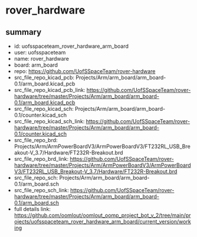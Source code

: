 # rover_hardware
 
## summary 
* id: uofsspaceteam_rover_hardware_arm_board
* user: uofsspaceteam
* name: rover_hardware
* board: arm_board
* repo: https://github.com/UofSSpaceTeam/rover-hardware
* src_file_repo_kicad_pcb: Projects/Arm/arm_board/arm_board-0.1/arm_board.kicad_pcb
* src_file_repo_kicad_pcb_link: https://github.com/UofSSpaceTeam/rover-hardware/tree/master/Projects/Arm/arm_board/arm_board-0.1/arm_board.kicad_pcb
* src_file_repo_kicad_sch: Projects/Arm/arm_board/arm_board-0.1/counter.kicad_sch
* src_file_repo_kicad_sch_link: https://github.com/UofSSpaceTeam/rover-hardware/tree/master/Projects/Arm/arm_board/arm_board-0.1/counter.kicad_sch
* src_file_repo_brd: Projects/Arm/ArmPowerBoardV3/ArmPowerBoardV3/FT232RL_USB_Breakout-V_3.7/Hardware/FT232R-Breakout.brd
* src_file_repo_brd_link: https://github.com/UofSSpaceTeam/rover-hardware/tree/master/Projects/Arm/ArmPowerBoardV3/ArmPowerBoardV3/FT232RL_USB_Breakout-V_3.7/Hardware/FT232R-Breakout.brd
* src_file_repo_sch: Projects/Arm/arm_board/arm_board-0.1/arm_board.sch
* src_file_repo_sch_link: https://github.com/UofSSpaceTeam/rover-hardware/tree/master/Projects/Arm/arm_board/arm_board-0.1/arm_board.sch
* full details link: https://github.com/oomlout/oomlout_oomp_project_bot_v_2/tree/main/projects/uofsspaceteam_rover_hardware_arm_board/current_version/working  







